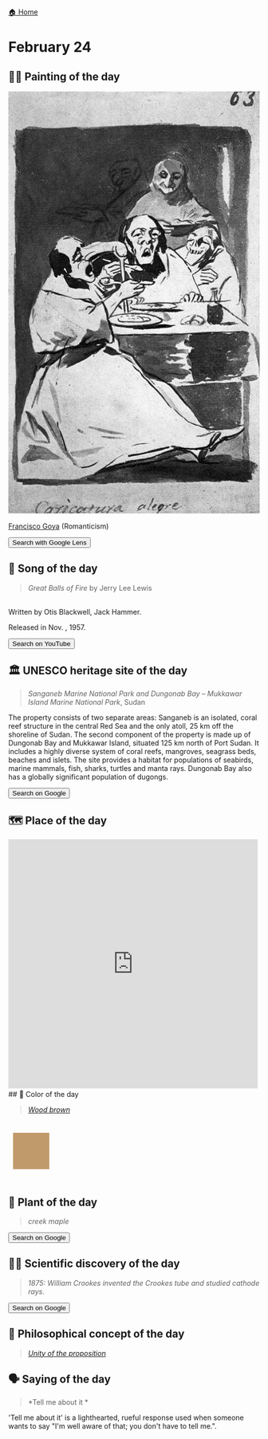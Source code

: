
[🏠 Home](../../index.md)

# February 24

## 🧑‍🎨 Painting of the day

<img width="600" src="../img/Francisco_Goya_3.jpg">

[Francisco Goya](http://en.wikipedia.org/wiki/Francisco_Goya) (Romanticism)

<button class="btn btn-success"
onclick=" window.open('https://lens.google.com/uploadbyurl?url=https://iretes.github.io/one-a-day/data/img/Francisco_Goya_3.jpg','_blank')">
Search with Google Lens
</button>

## 🎼 Song of the day

> *Great Balls of Fire*
by Jerry Lee Lewis

<br />Written by Otis Blackwell, Jack Hammer.

Released in Nov. , 1957.

<button class="btn btn-success"
onclick=" window.open('http://www.youtube.com/search?q=Great Balls of Fire by Jerry Lee Lewis','_blank')">
Search on YouTube
</button>

## 🏛️ UNESCO heritage site of the day

> *Sanganeb Marine National Park and Dungonab Bay – Mukkawar Island Marine National Park*, Sudan

<p>The property consists of two separate areas: Sanganeb is an isolated, coral reef structure in the central Red Sea and the only atoll, 25 km off the shoreline of Sudan. The second component of the property is made up of Dungonab Bay and Mukkawar Island, situated 125 km north of Port Sudan. It includes a highly diverse system of coral reefs, mangroves, seagrass beds, beaches and islets. The site provides a habitat for populations of seabirds, marine mammals, fish, sharks, turtles and manta rays. Dungonab Bay also has a globally significant population of dugongs. </p>

<button class="btn btn-success"
onclick=" window.open('http://www.google.com/search?q=Sanganeb Marine National Park and Dungonab Bay – Mukkawar Island Marine National Park','_blank')">
Search on Google
</button>

## 🗺️ Place of the day

<iframe
src="https://www.mapcrunch.com"
name="mapcrunch"
width="500"
height="500"
allowTransparency="true"
scrolling="no"
frameborder="0"
>
</iframe>
## 🎨 Color of the day

> *[Wood brown](https://en.wikipedia.org/wiki/Shades_of_brown#Wood_brown)*

<div style="color:#C19A6B; font-size: 100px;">&#9632;</div>

## 🌿 Plant of the day

> *creek maple*

<button class="btn btn-success"
onclick=" window.open('http://www.google.com/search?q=creek maple','_blank')">
Search on Google
</button>

## 🧑‍🔬 Scientific discovery of the day

> *1875: William Crookes invented the Crookes tube and studied cathode rays.*

<button class="btn btn-success"
onclick=" window.open('http://www.google.com/search?q=1875: William Crookes invented the Crookes tube and studied cathode rays.','_blank')">
Search on Google
</button>

## 💭 Philosophical concept of the day

> *[Unity of the proposition](https://en.wikipedia.org/wiki/Unity_of_the_proposition)*

## 🗣️ Saying of the day

> *Tell me about it *

'Tell me about it' is a lighthearted, rueful response used when someone wants to say "I'm well aware of that; you don't have to tell me.".
